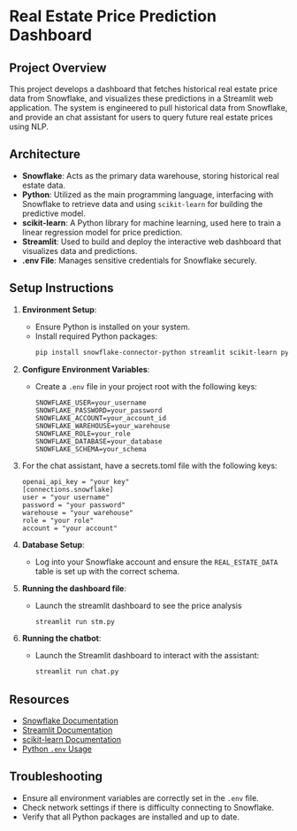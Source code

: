 # Real Estate Price Prediction Dashboard

## Project Overview

This project develops a dashboard that fetches historical real estate price data from Snowflake, and visualizes these predictions in a Streamlit web application. The system is engineered to pull historical data from Snowflake, and provide an chat assistant for users to query future real estate prices using NLP.

## Architecture

- **Snowflake**: Acts as the primary data warehouse, storing historical real estate data.
- **Python**: Utilized as the main programming language, interfacing with Snowflake to retrieve data and using `scikit-learn` for building the predictive model.
- **scikit-learn**: A Python library for machine learning, used here to train a linear regression model for price prediction.
- **Streamlit**: Used to build and deploy the interactive web dashboard that visualizes data and predictions.
- **.env File**: Manages sensitive credentials for Snowflake securely.

## Setup Instructions

1. **Environment Setup**:
   - Ensure Python is installed on your system.
   - Install required Python packages:
     ```bash
     pip install snowflake-connector-python streamlit scikit-learn python-dotenv pandas
     ```

2. **Configure Environment Variables**:
   - Create a `.env` file in your project root with the following keys:
     ```
     SNOWFLAKE_USER=your_username
     SNOWFLAKE_PASSWORD=your_password
     SNOWFLAKE_ACCOUNT=your_account_id
     SNOWFLAKE_WAREHOUSE=your_warehouse
     SNOWFLAKE_ROLE=your_role
     SNOWFLAKE_DATABASE=your_database
     SNOWFLAKE_SCHEMA=your_schema
     ```

3. For the chat assistant, have a secrets.toml file with the following keys:
   ```
   openai_api_key = "your key"
   [connections.snowflake]
   user = "your username"
   password = "your password"
   warehouse = "your warehouse"
   role = "your role"
   account = "your account"
   ```

3. **Database Setup**:
   - Log into your Snowflake account and ensure the `REAL_ESTATE_DATA` table is set up with the correct schema.

4. **Running the dashboard file**:
   - Launch the streamlit dashboard to see the price analysis
     ```bash
     streamlit run stm.py
     ```

5. **Running the chatbot**:
   - Launch the Streamlit dashboard to interact with the assistant:
     ```bash
     streamlit run chat.py
     ```

## Resources

- [Snowflake Documentation](https://docs.snowflake.com)
- [Streamlit Documentation](https://docs.streamlit.io)
- [scikit-learn Documentation](https://scikit-learn.org/stable/)
- [Python `.env` Usage](https://pypi.org/project/python-dotenv/)

## Troubleshooting

- Ensure all environment variables are correctly set in the `.env` file.
- Check network settings if there is difficulty connecting to Snowflake.
- Verify that all Python packages are installed and up to date.




